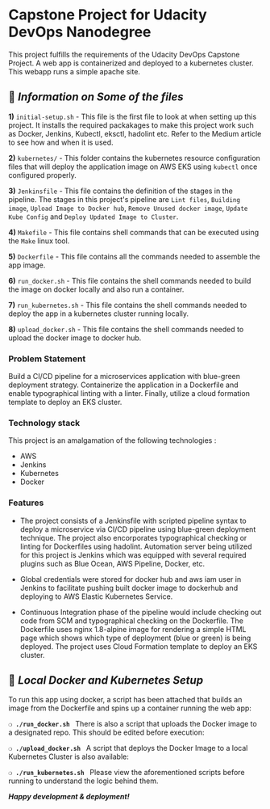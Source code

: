 # Capstone Project for Udacity DevOps Nanodegree
This project fulfills the requirements of the Udacity DevOps Capstone Project. A web app is containerized and deployed to a kubernetes cluster. This webapp runs a simple apache site.

## :page_with_curl:  _Information on Some of the files_

**1)** `initial-setup.sh` - This file is the first file to look at when setting up this project. It installs the required packakages to make this project work such as Docker, Jenkins, Kubectl, eksctl, hadolint etc. Refer to the Medium article to see how and when it is used.

**2)** `kubernetes/` - This folder contains the kubernetes resource configuration files that will deploy the application image on AWS EKS using `kubectl` once configured properly.

**3)** `Jenkinsfile` - This file contains the definition of the stages in the pipeline. The stages in this project's pipeline are `Lint files`, `Building image`, `Upload Image to Docker hub`, `Remove Unused docker image`, `Update Kube Config` and `Deploy Updated Image to Cluster`.

**4)** `Makefile` - This file contains shell commands that can be executed using the `Make` linux tool.

**5)** `Dockerfile` - This file contains all the commands needed to assemble the app image.

**6)** `run_docker.sh` - This file contains the shell commands needed to build the image on docker locally and also run a container.

**7)** `run_kubernetes.sh` - This file contains the shell commands needed to deploy the app in a kubernetes cluster running locally.

**8)** `upload_docker.sh` - This file contains the shell commands needed to upload the docker image to docker hub.

### Problem Statement
Build a CI/CD pipeline for a microservices application with blue-green deployment strategy. Containerize the application in a Dockerfile and enable typographical linting with a linter. Finally, utilize a cloud formation template to deploy an EKS cluster.

### Technology stack
This project is an amalgamation of the following technologies :
* AWS
* Jenkins
* Kubernetes
* Docker

### Features
* The project consists of a Jenkinsfile with scripted pipeline syntax to deploy a microservice via CI/CD pipeline using blue-green deployment technique. The project also encorporates typographical checking or linting for Dockerfiles using hadolint. Automation server being utilized for this project is Jenkins which was equipped with several required plugins such as Blue Ocean, AWS Pipeline, Docker, etc.
* Global credentials were stored for docker hub and aws iam user in Jenkins to facilitate pushing built docker image to dockerhub and deploying to AWS Elastic Kubernetes Service.

* Continuous Integration phase of the pipeline would include checking out code from SCM and typographical checking on the Dockerfile. The Dockerfile uses nginx 1.8-alpine image for rendering a simple HTML page which shows which type of deployment (blue or green) is being deployed.
The project uses Cloud Formation template to deploy an EKS cluster.

## :page_with_curl:  _Local Docker and Kubernetes Setup_

To run this app using docker, a script has been attached that builds an image from the Dockerfile and spins up a container running the web app:

__`❍ ./run_docker.sh `__
There is also a script that uploads the Docker image to a designated repo. This should be edited before execution:

__`❍ ./upload_docker.sh `__
A script that deploys the Docker Image to a local Kubernetes Cluster is also available:

__`❍ ./run_kubernetes.sh `__
Please view the aforementioned scripts before running to understand the logic behind them.

__*Happy development & deployment!*__





